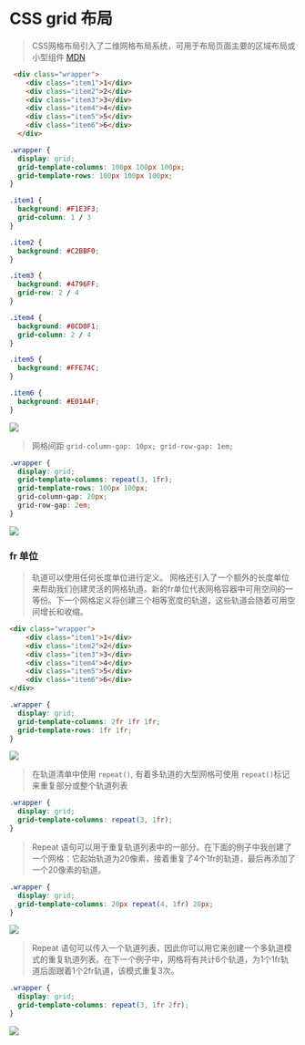 # CSS grid 布局

> CSS网格布局引入了二维网格布局系统，可用于布局页面主要的区域布局或小型组件 [MDN](https://developer.mozilla.org/zh-CN/docs/Web/CSS/CSS_Grid_Layout/Basic_Concepts_of_Grid_Layout)

```HTML
 <div class="wrapper">
    <div class="item1">1</div>
    <div class="item2">2</div>
    <div class="item3">3</div>
    <div class="item4">4</div>
    <div class="item5">5</div>
    <div class="item6">6</div>
  </div>
```

```CSS
.wrapper {
  display: grid;
  grid-template-columns: 100px 100px 100px;
  grid-template-rows: 100px 100px 100px;
}

.item1 {
  background: #F1E3F3;
  grid-column: 1 / 3
}

.item2 {
  background: #C2BBF0;
}

.item3 {
  background: #4796FF;
  grid-row: 2 / 4
}

.item4 {
  background: #8CD0F1;
  grid-column: 2 / 4
}

.item5 {
  background: #FFE74C;
}

.item6 {
  background: #E01A4F;
}
```
![](/about-notes/media/1513147152410.jpg)

> 网格间距  `grid-column-gap: 10px; grid-row-gap: 1em;`

```CSS
.wrapper {
  display: grid;
  grid-template-columns: repeat(3, 1fr);
  grid-template-rows: 100px 100px;
  grid-column-gap: 20px;
  grid-row-gap: 2em;
}
```

![](/about-notes/media/WX20171213-151505@2x.png)

### fr 单位

> 轨道可以使用任何长度单位进行定义。 网格还引入了一个额外的长度单位来帮助我们创建灵活的网格轨道。新的fr单位代表网格容器中可用空间的一等份。下一个网格定义将创建三个相等宽度的轨道，这些轨道会随着可用空间增长和收缩。

```HTML
<div class="wrapper">
    <div class="item1">1</div>
    <div class="item2">2</div>
    <div class="item3">3</div>
    <div class="item4">4</div>
    <div class="item5">5</div>
    <div class="item6">6</div>
</div>
```

```CSS
.wrapper {
  display: grid;
  grid-template-columns: 2fr 1fr 1fr;
  grid-template-rows: 1fr 1fr;
}
```
![](/about-notes/media/1513148129432.jpg
)

> 在轨道清单中使用 `repeat()`, 有着多轨道的大型网格可使用 `repeat()`标记来重复部分或整个轨道列表

```CSS
.wrapper {
  display: grid;
  grid-template-columns: repeat(3, 1fr);
}
```

> Repeat 语句可以用于重复轨道列表中的一部分。在下面的例子中我创建了一个网格：它起始轨道为20像素，接着重复了4个1fr的轨道，最后再添加了一个20像素的轨道。

```CSS
.wrapper {
  display: grid;
  grid-template-columns: 20px repeat(4, 1fr) 20px;
}
```
![](/about-notes/media/1513148914157.jpg)

> Repeat 语句可以传入一个轨道列表，因此你可以用它来创建一个多轨道模式的重复轨道列表。在下一个例子中，网格将有共计6个轨道，为1个1fr轨道后面跟着1个2fr轨道，该模式重复3次。

```CSS
.wrapper {
  display: grid;
  grid-template-columns: repeat(3, 1fr 2fr);
}
```
![](/about-notes/media/WX20171213-151146@2x.png)
